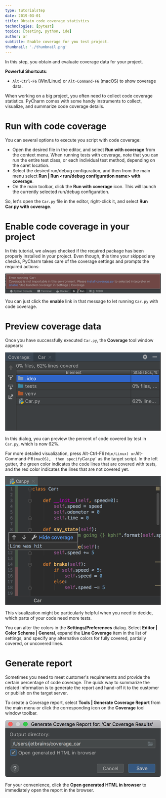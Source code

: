 ```yaml
---
type: tutorialstep
date: 2019-03-01
title: Obtain code coverage statistics
technologies: [pytest]
topics: [testing, python, ide]
author: ar
subtitle: Enable coverage for you test project.
thumbnail: './thumbnail.png'
---
```


In this step, you obtain and evaluate coverage data for your project.

**Powerful Shortcuts**: 
-  `Alt-Ctrl-F6` (Win/Linux) or `Alt-Command-F6` (macOS) to show coverage data.

When working on a big project, you often need to collect code coverage statistics.
PyCharm comes with some handy instruments to collect, visualize, and summarize code coverage details.

# Run with code coverage
You can several options to execute you script with code coverage:
- Open the desired file in the editor, and select **Run <name> with coverage**
 from the context menu. When running tests with coverage, note that you can 
 run the entire test class, or each individual test method, depending on the 
 caret location.
- Select the desired run/debug configuration, and then from the main menu select
 **Run | Run <run/debug configuration name> with coverage**.
- On the main toolbar, click the **Run with coverage** icon. 
  This will launch the currently selected run/debug configuration.

So, let's open the `Car.py` file in the editor, right-click it, and select **Run Car.py with 
coverage**.

# Enable code coverage in your project

In this tutorial, we always checked if the required package has been properly
installed in your project.
Even though, this time your skipped any checks,
PyCharm takes care of the coverage settings and prompts the required actions:

![Code coverage run error](screenshots/test_run_coverage_error.png)

You can just click the **enable** link in that message to let running `Car.py` 
with code coverage.

# Preview coverage data

Once you have successfully executed `Car.py`, the **Coverage** tool window appears:

![Code coverage view](screenshots/test_coverage_tool_window.png)

In this dialog, you can preview the percent of code covered by test in `Car.py`, 
which is now 62%.

For more detailed visualization, press Alt-Ctrl-F6` (Win/Linux) or `Alt-Command-F6` (macOS), 
then specify `Car.py` as the target script. In the left gutter, the green color indicates
the code lines that are covered with tests, and the red color indicates the lines that are not 
covered yet.

![Code coverage of the car.py file](screenshots/test_coverage_gutter.png)

 This visualization might be particularly helpful when you need to decide, 
 which parts of your code need more tests.
 
 You can alter the colors in the **Settings/Preferences** dialog. Select  **Editor | Color Scheme | 
 General**, expand the **Line Coverage** item in the list of settings, and specify
 any alternative colors for fully covered, partially covered, or uncovered lines.
 
 # Generate report
 
 Sometimes you need to meet customer's requirements and provide the certain percentage of 
 code coverage. The quick way to summarize the related information is to 
 generate the report and hand-off it to the customer or publish on the target server.

To create a Coverage report, select **Tools | Generate Coverage Report** from the main 
menu or click the corresponding icon on the **Coverage** tool window toolbar.
 
 ![Creating coverage report](screenshots/test_create_coverage_report.png) 

For your convenience, click the **Open generated HTML in browser** to immediately
open the report in the browser. 